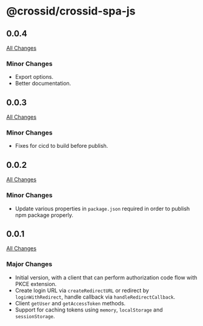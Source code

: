 # @crossid/crossid-spa-js

## 0.0.4

[All Changes](https://github.com/crossid/crossid-spa-js/compare/v0.0.3...v0.0.4)

### Minor Changes

- Export options.
- Better documentation.

## 0.0.3

[All Changes](https://github.com/crossid/crossid-spa-js/compare/v0.0.2...v0.0.3)

### Minor Changes

- Fixes for cicd to build before publish.

## 0.0.2

[All Changes](https://github.com/crossid/crossid-spa-js/compare/v0.0.1...v0.0.2)

### Minor Changes

- Update various properties in `package.json` required in order to publish npm package properly.

## 0.0.1

[All Changes](https://github.com/crossid/crossid-spa-js/compare/2e4949a...v0.0.1)

### Major Changes

- Initial version, with a client that can perform authorization code flow with PKCE extension.
- Create login URL via `createRedirectURL` or redirect by `loginWithRedirect`, handle callback via `handleRedirectCallback`.
- Client `getUser` and `getAccessToken` methods.
- Support for caching tokens using `memory`, `localStorage` and `sessionStorage`.
